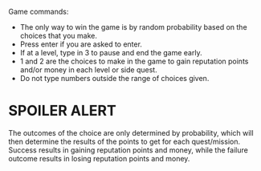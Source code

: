 Game commands:
- The only way to win the game is by random probability based on the choices that you make.
- Press enter if you are asked to enter.
- If at a level, type in 3 to pause and end the game early.
- 1 and 2 are the choices to make in the game to gain reputation points and/or money in each level or side quest.
- Do not type numbers outside the range of choices given.


# SPOILER ALERT
The outcomes of the choice are only determined by probability, which will then determine the results of the points to get for each quest/mission. Success results in gaining reputation points and money, while the failure outcome results in losing reputation points and money.